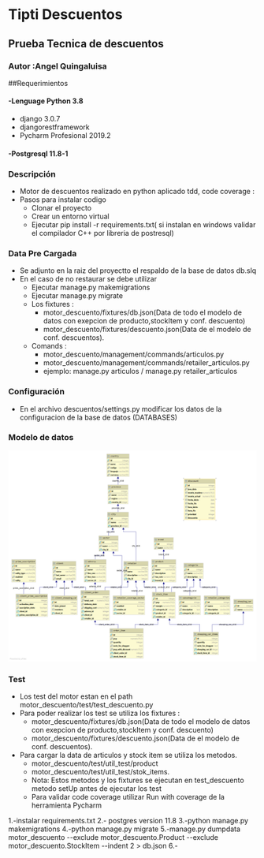 # Tipti Descuentos

## Prueba Tecnica de descuentos
### Autor :Angel Quingaluisa

##Requerimientos
#### -Lenguage Python 3.8
 - django 3.0.7
 - djangorestframework
 - Pycharm Profesional 2019.2
 
 #### -Postgresql 11.8-1
 ### Descripción 
   - Motor de descuentos realizado en python aplicado tdd, code coverage :
   - Pasos para instalar codigo
        - Clonar el proyecto
        - Crear un entorno virtual
        - Ejecutar  pip install -r requirements.txt( si instalan en  windows validar el compilador C++ por libreria de postresql)
        
 ### Data Pre Cargada
   - Se adjunto en la raiz del proyectto el respaldo de la base de datos db.slq
   - En el caso de no restaurar se debe utilizar
        - Ejecutar manage.py makemigrations
        - Ejecutar manage.py migrate   
        - Los fixtures :
            - motor_descuento/fixtures/db.json(Data de todo el modelo de datos con exepcion de producto,stockItem y conf. descuento)
            - motor_descuento/fixtures/descuento.json(Data de el modelo de conf. descuentos).
        - Comands :
            - motor_descuento/management/commands/articulos.py
            - motor_descuento/management/commands/retailer_articulos.py
            - ejemplo: manage.py articulos / manage.py retailer_articulos     
 ### Configuración
   - En el archivo descuentos/settings.py modificar los datos de la configuracion de la base de datos (DATABASES)
 ### Modelo de datos
![alt text](https://raw.githubusercontent.com/angelquin1986/tiptopDescuentos/master/archivos/modelo.png)                 
 ### Test
   - Los test  del motor estan en el path motor_descuento/test/test_descuento.py
   - Para poder realizar los test se utiliza los fixtures :
        - motor_descuento/fixtures/db.json(Data de todo el modelo de datos con exepcion de producto,stockItem y conf. descuento)
        - motor_descuento/fixtures/descuento.json(Data de el modelo de conf. descuentos).
   - Para cargar la data de  articulos y stock item se utiliza  los metodos.
        - motor_descuento/test/util_test/product
        - motor_descuento/test/util_test/stok_items.
        - Nota: Estos metodos  y los fixtures se ejecutan en test_descuento  metodo setUp antes de ejecutar los test
        - Para validar code coverage utilizar Run with coverage de la herramienta Pycharm
        

        
        
1.-instalar requirements.txt
2.- postgres version 11.8
3.-python manage.py makemigrations
4.-python manage.py migrate
5.-manage.py dumpdata motor_descuento --exclude motor_descuento.Product --exclude motor_descuento.StockItem --indent 2  > db.json
6.-
